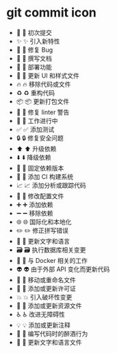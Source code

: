 # git commit icon

- 🎉 :tada: 初次提交
- ✨ :sparkles: 引入新特性
- 🐛 :bug: 修复 Bug
- 📝 :memo: 撰写文档
- 🚀 :rocket: 部署功能
- 💄 :lipstick: 更新 UI 和样式文件
- 🔥 :fire: 移除代码或文件
- ♻️ :recycle: 重构代码
- 📦 :package: 更新打包文件
- 🚨 :rotating_light: 修复 linter 警告
- 🚧 :construction: 工作进行中
- ✅ :white_check_mark: 添加测试
- 🔒 :lock: 修复安全问题
- ⬆️ :arrow_up: 升级依赖
- ⬇️ :arrow_down: 降级依赖
- 📌 :pushpin: 固定依赖版本
- 👷 :construction_worker: 添加 CI 构建系统
- 📈 :chart_with_upwards_trend: 添加分析或跟踪代码
- 🔧 :wrench: 修改配置文件
- ➕ :heavy_plus_sign: 添加依赖
- ➖ :heavy_minus_sign: 移除依赖
- 🌐 :globe_with_meridians: 国际化和本地化
- ✏️ :pencil2: 修正拼写错误
- 💬 :speech_balloon: 更新文字和语言
- 🗃 :card_file_box: 执行数据库相关变更
- 🐳 :whale: 与 Docker 相关的工作
- 👽 :alien: 由于外部 API 变化而更新代码
- 🚚 :truck: 移动或重命名文件
- 📄 :page_facing_up: 添加或更新许可证
- 💥 :boom: 引入破坏性变更
- 🍱 :bento: 添加或更新资源文件
- ♿️ :wheelchair: 改进无障碍性
- 💡 :bulb: 添加或更新注释
- 🍻 :beers: 编写代码时的醉酒行为
- 💬 :speech_balloon: 更新文字和语言文件
